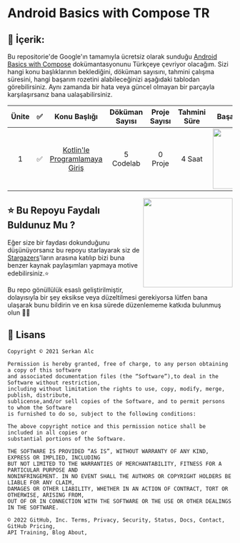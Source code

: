 # Android Basics with Compose TR


## 📝 İçerik:

Bu repositorie'de Google'ın tamamıyla ücretsiz olarak sunduğu [Android Basics with Compose](https://developer.android.com/courses/pathways/android-basics-compose-unit-1-pathway-1#codelab-https://developer.android.com/codelabs/basic-android-kotlin-compose-intro-kotlin-practice-problems) dokümantasyonunu Türkçeye çevriyor olacağım. Sizi hangi konu başlıklarının beklediğini, döküman sayısını, tahmini çalışma süresini, hangi başarım rozetini alabileceğinizi aşağıdaki tablodan görebilirsiniz. Aynı zamanda bir hata veya güncel olmayan bir parçayla karşılaşırsanız bana ualaşabilirsiniz.

|Ünite|✅  |          Konu Başlığı          | Döküman Sayısı  | Proje Sayısı | Tahmini Süre |Başarım Rozeti |
|:---:|:-----|:------------------------------:|:-----------------:|:--------------:|:--------------:|:-------------:|
|1|✅     | [Kotlin'le Programlamaya Giriş](https://github.com/serkanalc/Android-Basics-with-Compose-TR/tree/main/Part%2001%20-%20Kotlin'le%20Programlamaya%20Giri%C5%9F)       |5 Codelab                 |0 Proje              | 4 Saat             | <img src="https://developers.google.com/profile/badges/playlists/android/android-basics-compose-unit-1-pathway-1/badge.svg" width="135em"/>  


<img align="right" src="https://media.giphy.com/media/Y4bzv6DYbYzy8jDnoW/giphy.gif" width='200em'/>

## ⭐ Bu Repoyu Faydalı Buldunuz Mu ?


Eğer size bir faydası dokunduğunu düşünüyorsanız bu repoyu starlayarak siz de [Stargazers](https://github.com/serkanalc/Android-Basics-with-Compose-TR/stargazers)'ların arasına katılıp bizi buna benzer kaynak paylaşımları yapmaya motive edebilirsiniz.⭐

Bu repo gönüllülük esaslı geliştirilmiştir, dolayısıyla bir şey eksikse veya düzeltilmesi gerekiyorsa lütfen bana ulaşarak bunu bildirin ve en kısa sürede düzenlememe katkıda bulunmuş olun 👍🏻


## 🧾 Lisans

```
Copyright © 2021 Serkan Alc

Permission is hereby granted, free of charge, to any person obtaining a copy of this software
and associated documentation files (the “Software”),to deal in the Software without restriction,
including without limitation the rights to use, copy, modify, merge, publish, distribute,
sublicense,and/or sell copies of the Software, and to permit persons to whom the Software
is furnished to do so, subject to the following conditions:

The above copyright notice and this permission notice shall be included in all copies or 
substantial portions of the Software.

THE SOFTWARE IS PROVIDED “AS IS”, WITHOUT WARRANTY OF ANY KIND, EXPRESS OR IMPLIED, INCLUDING 
BUT NOT LIMITED TO THE WARRANTIES OF MERCHANTABILITY, FITNESS FOR A PARTICULAR PURPOSE AND 
NONINFRINGEMENT. IN NO EVENT SHALL THE AUTHORS OR COPYRIGHT HOLDERS BE LIABLE FOR ANY CLAIM, 
DAMAGES OR OTHER LIABILITY, WHETHER IN AN ACTION OF CONTRACT, TORT OR OTHERWISE, ARISING FROM,
OUT OF OR IN CONNECTION WITH THE SOFTWARE OR THE USE OR OTHER DEALINGS IN THE SOFTWARE.

© 2022 GitHub, Inc. Terms, Privacy, Security, Status, Docs, Contact, GitHub Pricing, 
API Training, Blog About,

```

